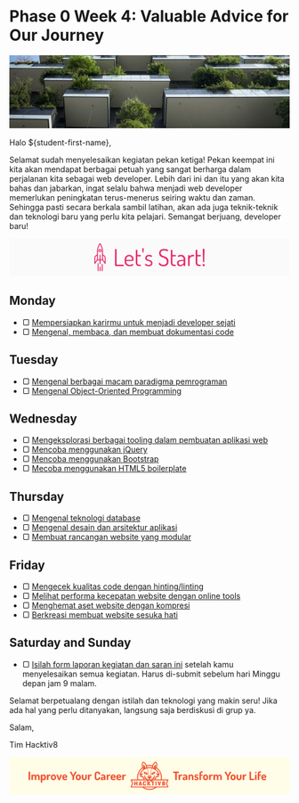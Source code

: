 # Phase 0 Week 4: Valuable Advice for Our Journey

![Header](assets/header-w4.jpg)

Halo ${student-first-name},

Selamat sudah menyelesaikan kegiatan pekan ketiga! Pekan keempat ini kita akan mendapat berbagai petuah yang sangat berharga dalam perjalanan kita sebagai web developer. Lebih dari ini dan itu yang akan kita bahas dan jabarkan, ingat selalu bahwa menjadi web developer memerlukan peningkatan terus-menerus seiring waktu dan zaman. Sehingga pasti secara berkala sambil latihan, akan ada juga teknik-teknik dan teknologi baru yang perlu kita pelajari. Semangat berjuang, developer baru!

![Let's start!](assets/start.png)

## Monday

- ▢ [Mempersiapkan karirmu untuk menjadi developer sejati](modules/career.md)
- ▢ [Mengenal, membaca, dan membuat dokumentasi code](modules/code-documentation.md)

## Tuesday

- ▢ [Mengenal berbagai macam paradigma pemrograman](modules/programming-paradigm.md)
- ▢ [Mengenal Object-Oriented Programming](modules/oop-basics.md)

## Wednesday

- ▢ [Mengeksplorasi berbagai tooling dalam pembuatan aplikasi web](modules/tooling.md)
- ▢ [Mencoba menggunakan jQuery](modules/jquery.md)
- ▢ [Mencoba menggunakan Bootstrap](modules/bootstrap.md)
- ▢ [Mecoba menggunakan HTML5 boilerplate](modules/html5-boilerplate.md)

## Thursday

- ▢ [Mengenal teknologi database](modules/database.md)
- ▢ [Mengenal desain dan arsitektur aplikasi](modules/app-design-architecture.md)
- ▢ [Membuat rancangan website yang modular](modules/modular-design.md)

## Friday

- ▢ [Mengecek kualitas code dengan hinting/linting](modules/hinting-linting.md)
- ▢ [Melihat performa kecepatan website dengan online tools](modules/website-speed.md)
- ▢ [Menghemat aset website dengan kompresi](modules/assets-compression.md)
- ▢ [Berkreasi membuat website sesuka hati](modules/website-creation.md)

## Saturday and Sunday

- ▢ [Isilah form laporan kegiatan dan saran ini](http://bit.ly/hacktiv8-report-p0w4) setelah kamu menyelesaikan semua kegiatan. Harus di-submit sebelum hari Minggu depan jam 9 malam.

Selamat berpetualang dengan istilah dan teknologi yang makin seru! Jika ada hal yang perlu ditanyakan, langsung saja berdiskusi di grup ya.

Salam,

Tim Hacktiv8

![Hacktiv8 Banner](assets/banner.png)
